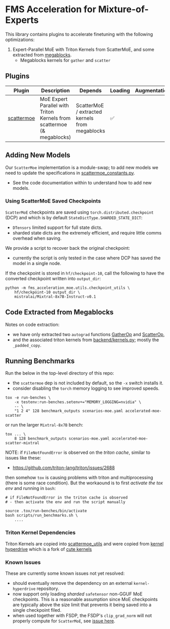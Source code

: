 # FMS Acceleration for Mixture-of-Experts

This library contains plugins to accelerate finetuning with the following optimizations:
1. Expert-Parallel MoE with Triton Kernels from ScatterMoE, and some extracted from [megablocks](https://github.com/databricks/megablocks).
    - Megablocks kernels for `gather` and `scatter` 

## Plugins

Plugin | Description | Depends | Loading | Augmentation | Callbacks
--|--|--|--|--|--
[scattermoe](./src/fms_acceleration_moe/framework_plugin_scattermoe.py) | MoE Expert Parallel with Triton Kernels from scattermoe (& megablocks) | ScatterMoE / extracted kernels from megablocks | ✅ | |  ✅


## Adding New Models

Our `ScatterMoe` implementation is a module-swap; to add new models we need to update the specifications in [scattermoe_constants.py](./src/fms_acceleration_moe/utils/scattermoe_constants.py).
- See the code documentation within to understand how to add new models.

### Using ScatterMoE Saved Checkpoints

`ScatterMoE` checkpoints are saved using `torch.distributed.checkpoint` (DCP) and which is by default `StateDictType.SHARDED_STATE_DICT`:
- `DTensors` limited support for full state dicts. 
- sharded state dicts are the extremely efficient, and require little comms overhead when saving.

We provide a script to recover back the original checkpoint:
- currently the script is only tested in the case where DCP has saved the model in a single node.

If the checkpoint is stored in `hf/checkpoint-10`, call the following to have the converted checkpoint written into `output_dir`:

```
python -m fms_acceleration_moe.utils.checkpoint_utils \
    hf/checkpoint-10 output_dir \
    mistralai/Mixtral-8x7B-Instruct-v0.1
```

## Code Extracted from Megablocks

Notes on code extraction:
- we have only extracted two `autograd` functions [GatherOp](https://github.com/databricks/megablocks/blob/main/megablocks/ops/gather.py) and [ScatterOp](https://github.com/databricks/megablocks/blob/main/megablocks/ops/scatter.py),
- and the associated triton kernels from [backend/kernels.py](https://github.com/databricks/megablocks/blob/main/megablocks/backend/kernels.py); mostly the `_padded_copy`.

## Running Benchmarks


Run the below in the top-level directory of this repo:
- the `scattermoe` dep is not included by default, so the `-x` switch installs it.
- consider disabling the `torch` memory logging to see improved speeds.

```
tox -e run-benches \
    -x testenv:run-benches.setenv+="MEMORY_LOGGING=nvidia" \
    -- \
    "1 2 4" 128 benchmark_outputs scenarios-moe.yaml accelerated-moe-scatter
```
or run the larger `Mixtral-8x7B` bench:
```
tox ... \
    8 128 benchmark_outputs scenarios-moe.yaml accelerated-moe-scatter-mixtral
```

NOTE: if `FileNotFoundError` is observed on the *triton cache*, similar to issues like these:
- https://github.com/triton-lang/triton/issues/2688

then somehow `tox` is causing problems with triton and multiprocessing (there is some race condition).
But the workaound is to first *activate the tox env* and 
running in `bash`:
```
# if FileNotFoundError in the triton cache is observed
# - then activate the env and run the script manually

source .tox/run-benches/bin/activate
bash scripts/run_benchmarks.sh \
    ....
```


### Triton Kernel Dependencies

Triton Kernels are copied into [scattermoe_utils](./src/fms_acceleration_moe/utils/scattermoe_utils/megablocks/kernels) and were copied from [kernel hyperdrive](https://github.com/fabianlim/kernel-hyperdrive) which is a fork of [cute kernels](https://github.com/mayank31398/cute-kernels)

### Known Issues

These are currently some known issues not yet resolved:
- should eventually remove the dependency on an external `kernel-hyperdrive` repository.
- now support only loading *sharded* `safetensor` non-GGUF MoE checkpoints. This is a reasonable assumption since MoE checkpoints are typically above the size limit that prevents it being saved into a single checkpoint filed.
- when used together with FSDP, the FSDP's `clip_grad_norm` will not properly compute for `ScatterMoE`, see [issue here](https://github.com/foundation-model-stack/fms-acceleration/issues/109).



